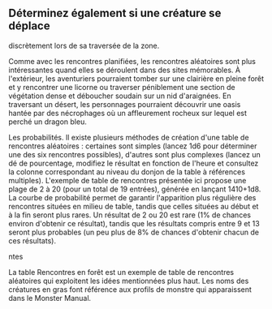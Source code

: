 ## Déterminez également si une créature se déplace

discrètement lors de sa traversée de la zone.

Comme avec les rencontres planifiées, les rencontres
aléatoires sont plus intéressantes quand elles se déroulent
dans des sites mémorables. À l'extérieur, les aventuriers
pourraient tomber sur une clairière en pleine forêt et
y rencontrer une licorne ou traverser péniblement une
section de végétation dense et déboucher soudain sur un
nid d'araignées. En traversant un désert, les personnages
pourraient découvrir une oasis hantée par des nécrophages où
un affleurement rocheux sur lequel est perché un dragon bleu.

Les probabilités. Il existe plusieurs méthodes de
création d'une table de rencontres aléatoires : certaines sont
simples (lancez 1d6 pour déterminer une des six rencontres
possibles), d'autres sont plus complexes (lancez un dé de
pourcentage, modifiez le résultat en fonction de l'heure et
consultez la colonne correspondant au niveau du donjon de la
table à références multiples). L'exemple de table de rencontres
présentée ici propose une plage de 2 à 20 (pour un total de
19 entrées), générée en lançant 1410+1d8. La courbe de
probabilité permet de garantir l'apparition plus régulière des
rencontres situées en milieu de table, tandis que celles situées
au début et à la fin seront plus rares. Un résultat de 2 ou 20 est
rare (1% de chances environ d'obtenir ce résultat), tandis que
les résultats compris entre 9 et 13 seront plus probables (un
peu plus de 8% de chances d'obtenir chacun de ces résultats).

ntes

La table Rencontres en forêt est un exemple de table de
rencontres aléatoires qui exploitent les idées mentionnées plus
haut. Les noms des créatures en gras font référence aux profils
de monstre qui apparaissent dans le Monster Manual.
